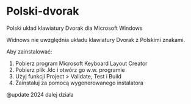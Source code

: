 # Polski-dvorak
 Polski układ klawiatury Dvorak dla Microsoft Windows
 
 Widnows nie uwzględnia układu klawiatury Dvorak z Polskimi znakami. 

 Aby zainstalować:
 1. Pobierz program Microsoft Keyboard Layout Creator
 2. Pobierz plik .klc i otwórz go w.w. programie
 3. Użyj funkcji Project > Validate, Test i Build
 4. Zainstaluj za pomocą wygenerowanego instalatora

@update 2024 dalej działa

